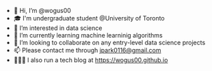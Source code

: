 - 👋 Hi, I’m @wogus00
- 🎓 I'm undergraduate student @University of Toronto
- 👀 I’m interested in data science
- 🌱 I’m currently learning machine learninig algorithms 
- 💞️ I’m looking to collaborate on any entry-level data science projects
- 📫 Please contact me through jpark0116@gmail.com
- 👨🏻‍💻 I also run a tech blog at https://wogus00.github.io


<!---
wogus00/wogus00 is a ✨ special ✨ repository because its `README.md` (this file) appears on your GitHub profile.
You can click the Preview link to take a look at your changes.
--->

